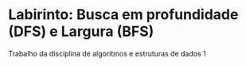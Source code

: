# Labirinto: Busca em profundidade (DFS) e Largura (BFS)
 Trabalho da disciplina de algoritmos e estruturas de dados 1